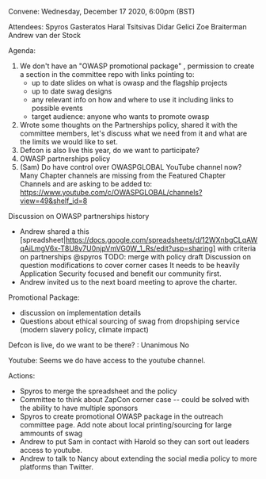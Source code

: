 Convene:
Wednesday, December 17 2020, 6:00pm (BST)

Attendees: Spyros Gasteratos Haral Tsitsivas Didar Gelici Zoe Braiterman Andrew van der Stock

Agenda: 
  1. We don't have an "OWASP promotional package" , permission to create a section in the committee repo with links pointing to:
      * up to date slides on what is owasp and the flagship projects
      * up to date swag designs
      * any relevant info on how and where to use it including links to possible events
      * target audience: anyone who wants to promote owasp
2. Wrote some thoughts on the Partnerships policy, shared it with the committee members, let's discuss what we need from it and what are the limits we would like to set.
3. Defcon is also live this year, do we want to participate?
4. OWASP partnerships policy
5. (Sam) Do have control over OWASPGLOBAL YouTube channel now?  Many Chapter channels are missing from the Featured Chapter Channels and are asking to be added to: https://www.youtube.com/c/OWASPGLOBAL/channels?view=49&shelf_id=8

Discussion on OWASP partnerships history
* Andrew shared a this [spreadsheet|https://docs.google.com/spreadsheets/d/12WXnbgCLqAWqAiLmgV6x-T8U8v7U0njpVmVG0W_1_Rs/edit?usp=sharing] with criteria on partnerships
  @spyros TODO: merge with policy draft 
  Discussion on question modifications to cover corner cases
  It needs to be heavily Application Security focused and benefit our community first.
* Andrew invited us to the next board meeting to aprove the charter.

Promotional Package:
* discussion on implementation details
* Questions about ethical sourcing of swag from dropshiping service (modern slavery policy, climate impact)

Defcon is live, do we want to be there? :
Unanimous No

Youtube:
Seems we do have access to the youtube channel.


Actions: 
* Spyros to merge the spreadsheet and the policy
* Committee to think about ZapCon corner case -- could be solved with the ability to have multiple sponsors
* Spyros to create promotional OWASP package in the outreach committee page. Add note about local printing/sourcing for large ammounts of swag
* Andrew to put Sam in contact with Harold so they can sort out leaders access to youtube.
* Andrew to talk to Nancy about extending the social media policy to more platforms than Twitter. 
